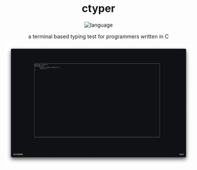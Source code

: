 <div align="center">
    
# ctyper

![language](https://img.shields.io/badge/language-gray?style=flat&logo=c)

a terminal based typing test for programmers written in C

</div>

![ctyper](docs/ctyper.png)
